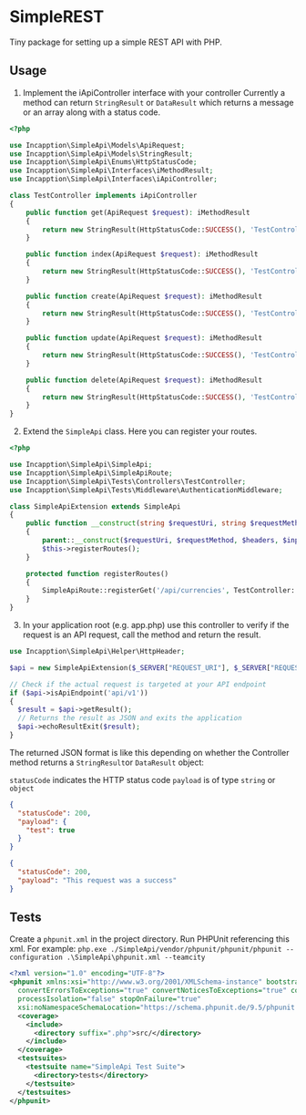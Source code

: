 # SimpleREST

Tiny package for setting up a simple REST API with PHP.

## Usage

1. Implement the iApiController interface with your controller Currently a method can return `StringResult`
   or `DataResult` which returns a message or an array along with a status code.

```php
<?php

use Incapption\SimpleApi\Models\ApiRequest;
use Incapption\SimpleApi\Models\StringResult;
use Incapption\SimpleApi\Enums\HttpStatusCode;
use Incapption\SimpleApi\Interfaces\iMethodResult;
use Incapption\SimpleApi\Interfaces\iApiController;

class TestController implements iApiController
{
	public function get(ApiRequest $request): iMethodResult
	{
		return new StringResult(HttpStatusCode::SUCCESS(), 'TestController->get()');
	}

	public function index(ApiRequest $request): iMethodResult
	{
		return new StringResult(HttpStatusCode::SUCCESS(), 'TestController->index()');
	}

	public function create(ApiRequest $request): iMethodResult
	{
		return new StringResult(HttpStatusCode::SUCCESS(), 'TestController->create()');
	}

	public function update(ApiRequest $request): iMethodResult
	{
		return new StringResult(HttpStatusCode::SUCCESS(), 'TestController->update()');
	}

	public function delete(ApiRequest $request): iMethodResult
	{
		return new StringResult(HttpStatusCode::SUCCESS(), 'TestController->delete()');
	}
}
```

2. Extend the `SimpleApi` class. Here you can register your routes.

```php
<?php

use Incapption\SimpleApi\SimpleApi;
use Incapption\SimpleApi\SimpleApiRoute;
use Incapption\SimpleApi\Tests\Controllers\TestController;
use Incapption\SimpleApi\Tests\Middleware\AuthenticationMiddleware;

class SimpleApiExtension extends SimpleApi
{
	public function __construct(string $requestUri, string $requestMethod, array $headers = [], array $input = [])
	{
		parent::__construct($requestUri, $requestMethod, $headers, $input);
		$this->registerRoutes();
	}

	protected function registerRoutes()
	{
		SimpleApiRoute::registerGet('/api/currencies', TestController::class, 'get', new AuthenticationMiddleware());
	}
}
```

3. In your application root (e.g. app.php) use this controller to verify if the request is an API request, call the
   method and return the result.

```php
use Incapption\SimpleApi\Helper\HttpHeader;

$api = new SimpleApiExtension($_SERVER["REQUEST_URI"], $_SERVER["REQUEST_METHOD"], HttpHeader::getAll(), $_REQUEST);

// Check if the actual request is targeted at your API endpoint
if ($api->isApiEndpoint('api/v1'))
{
  $result = $api->getResult();
  // Returns the result as JSON and exits the application
  $api->echoResultExit($result);
}
```

The returned JSON format is like this depending on whether the Controller method returns a `StringResult`or `DataResult`
object:

`statusCode` indicates the HTTP status code
`payload` is of type `string` or `object`

```json
{
  "statusCode": 200,
  "payload": {
    "test": true
  }
}
```

```json
{
  "statusCode": 200,
  "payload": "This request was a success"
}
```

## Tests

Create a `phpunit.xml` in the project directory. Run PHPUnit referencing this xml. For example:
`php.exe ./SimpleApi/vendor/phpunit/phpunit/phpunit --configuration .\SimpleApi\phpunit.xml --teamcity`

```xml
<?xml version="1.0" encoding="UTF-8"?>
<phpunit xmlns:xsi="http://www.w3.org/2001/XMLSchema-instance" bootstrap="./vendor/autoload.php"
  convertErrorsToExceptions="true" convertNoticesToExceptions="true" convertWarningsToExceptions="true"
  processIsolation="false" stopOnFailure="true"
  xsi:noNamespaceSchemaLocation="https://schema.phpunit.de/9.5/phpunit.xsd">
  <coverage>
    <include>
      <directory suffix=".php">src/</directory>
    </include>
  </coverage>
  <testsuites>
    <testsuite name="SimpleApi Test Suite">
      <directory>tests</directory>
    </testsuite>
  </testsuites>
</phpunit>
```
